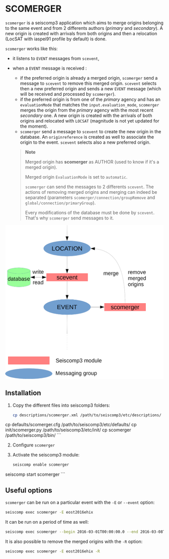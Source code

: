 SCOMERGER
=========

`scomerger` is a seiscomp3 application which aims to merge origins belonging
to the same event and from 2 differents authors (*primary* and *secondary*). A
new origin is created with arrivals from both origins and then a relocation
(LocSAT with iaspei91 profile by default) is done.

`scomerger` works like this:

- it listens to `EVENT` messages from `scevent`,
- when a `EVENT` message is received :

    - if the preferred origin is already a merged origin, `scomerger` send a
	  message to `scevent` to remove this merged origin. `scevent` selects
      then a new preferred origin and sends a new `EVENT` message (which will
      be received and processed by `scomerger`).
	- if the preferred origin is from one of the *primary* agency and has an
      `evaluationMode` that matches the `input.evaluation_mode`, `scomerger`
      merges the origin from the *primary* agency with the most recent
      *secondary* one. A new origin is created with the arrivals of both
      origins and relocated with `LOCSAT` (magnitude is not yet updated for the
      moment).
    - `scomerger` send a message to `scevent` to create the new origin in the
	  database. An `originreference` is created as well to associate the origin
	  to the event. `scevent` selects also a new preferred origin.

  > **Note**
  >
  > Merged origin has **scomerger** as AUTHOR (used to know if it's a merged
  > origin).
  >
  > Merged origin `EvaluationMode` is set to `automatic`.
  >
  > `scomerger` can send the messages to 2 differents `scevent`. The actions of
  > removing merged origins and merging can indeed be separated (parameters
  > `scomerger/connection/groupRemove` and `global/connection/primaryGroup`).
  >
  > Every modifications of the database must be done by `scevent`. That's why
  > `scomerger` send messages to it.

![Schéma](docs/schema.png)

Installation
------------

1. Copy the different files into seiscomp3 folders:

    ```bash
    cp descriptions/scomerger.xml /path/to/seiscomp3/etc/descriptions/
cp defaults/scomerger.cfg /path/to/seiscomp3/etc/defaults/
cp init/scomerger.py /path/to/seiscomp3/etc/init/
cp scomerger /path/to/seiscomp3/bin/
    ```

2. Configure `scomerger`

3. Activate the seiscomp3 module:

    ```bash
    seiscomp enable scomerger
seiscomp start scomerger
    ```

Useful options
--------------

`scomerger` can be run on a particular event with the `-E` or `--event` option:

```bash
seiscomp exec scomerger -E eost2016ehix
```

It can be run on a period of time as well:

```bash
seiscomp exec scomerger --begin 2016-03-01T00:00:00.0 --end 2016-03-08T00:00:00.0
```

It is also possible to remove the merged origins with the `-R` option:

```bash
seiscomp exec scomerger -E eost2016ehix -R
```
